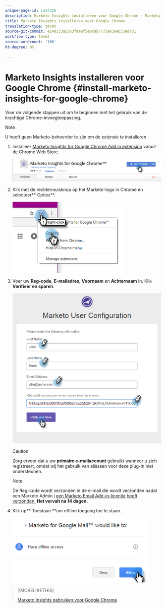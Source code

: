 ```yaml
---
unique-page-id: 1147326
description: Marketo Insights installeren voor Google Chrome - Marketo Docs - Productdocumentatie
title: Marketo Insights installeren voor Google Chrome
translation-type: tm+mt
source-git-commit: e149133a5383faaef5e9c9b7775ae36e633ed7b1
workflow-type: tm+mt
source-wordcount: '160'
ht-degree: 0%

---
```



# Marketo Insights installeren voor Google Chrome {#install-marketo-insights-for-google-chrome}

Voer de volgende stappen uit om te beginnen met het gebruik van de krachtige Chrome-invoegtoepassing.

>[!NOTE]
>
>U hoeft geen Marketo-beheerder te zijn om de extensie te installeren.

1. Installeer [Marketo Insights for Google Chrome Add in extension](https://chrome.google.com/webstore/detail/marketo-for-google-mail/jjkfbhajlmoeegbjgjipliamplidmbjb) vanuit de Chrome Web Store.

   ![](assets/image2015-10-5-10-3a24-3a7.png)

1. Klik met de rechtermuisknop op het Marketo-logo in Chrome en selecteer** Opties**.

   ![](assets/two.png)

1. Voer uw **Reg-code**, **E-mailadres**, **Voornaam** en **Achternaam** in. Klik **Verifieer en sparen**.

   ![](assets/three.png)

   >[!CAUTION]
   >
   >Zorg ervoor dat u uw **primaire e-mailaccount** gebruikt wanneer u zich registreert, omdat wij het gebruik van aliassen voor deze plug-in niet ondersteunen.

   >[!NOTE]
   >
   >De Reg-code wordt verzonden in de e-mail die wordt verzonden nadat een Marketo Admin [i](http://docs.marketo.com/pages/viewpage.action?pageid=7510848) [een Marketo Email Add-in-licentie](../../../product-docs/marketo-sales-insight/msi-outlook-plugin/issue-a-marketo-email-add-in-license.md) [ heeft verzonden.](http://docs.marketo.com/pages/viewpage.action?pageid=7510848) **Het vervalt na 14 dagen.**

1. Klik op** Toestaan **om offline toegang toe te staan.

   ![](assets/image2015-10-5-10-3a34-3a1.png)

>[!MORELIKETHIS]
>
>[Marketo Insights gebruiken voor Google Chrome](using-marketo-insights-for-google-chrome.md)

